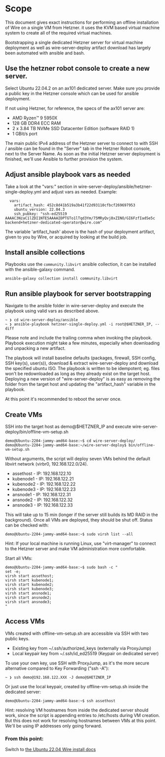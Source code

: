 # Scope

This document gives exact instructions for performing an offline installation of Wire on a single VM from Hetzner. it uses the KVM based virtual machine system to create all of the required virtual machines.

Bootstrapping a single dedicated Hetzner server for virtual machine deployment as well as wire-server-deploy artifact download has largely been automated with ansible and bash.

## Use the hetzner robot console to create a new server.

Select Ubuntu 22.04.2 on an ax101 dedicated server. Make sure you provide a public key in the Hetzner console which can be used for ansible deployment.

If not using Hetzner, for reference, the specs of the ax101 server are:

- AMD Ryzen™ 9 5950X
- 128 GB DDR4 ECC RAM
- 2 x 3.84 TB NVMe SSD Datacenter Edition (software RAID 1)
- 1 GBit/s port

The main public IPv4 address of the Hetzner server to connect to with SSH / ansible can be found in the "Server" tab in the Hetzner Robot console, next to the Server Name.
As soon as the initial Hetzner server deployment is finished, we'll use Ansible to further provision the system.

## Adjust ansible playbook vars as needed

Take a look at the "vars:" section in wire-server-deploy/ansible/hetzner-single-deploy.yml and adjust vars as needed. Example:
```
  vars:
    artifact_hash: 452c8d41b519a3b41f22d93110cfbcf269697953
    ubuntu_version: 22.04.3
    ssh_pubkey: "ssh-ed25519 AAAAC3NzaC1lZDI1NTE5AAAAIDPTGTo1lTqd3Ym/75MRyQvj8xZINO/GI6FzfIadSe5c backend+hetzner-dedicated-operator@wire.com"
```

The variable 'artifact_hash' above is the hash of your deployment artifact, given to you by Wire, or acquired by looking at the build job.

## Install ansible collections

Playbooks use the `community.libvirt` ansible collection, it can be installed with the ansible-galaxy command.

```
ansible-galaxy collection install community.libvirt
```

## Run ansible playbook for server bootstrapping

Navigate to the ansible folder in wire-server-deploy and execute the playbook using valid vars as described above.
```
~ ❯ cd wire-server-deploy/ansible
~ ❯ ansible-playbook hetzner-single-deploy.yml -i root@$HETZNER_IP, --diff
```
Please note and include the trailing comma when invoking the playbook. Playbook execution might take a few minutes, especially when downloading and unpacking a new artifact.

The playbook will install baseline defaults (packages, firewall, SSH config, SSH key(s), user(s)), download & extract wire-server-deploy and download the specified ubuntu ISO.
The playbook is written to be idempotent; eg. files won't be redownloaded as long as they already exist on the target host. Deploying a new version of "wire-server-deploy" is as easy as removing the folder from the target host and updating the "artifact_hash" variable in the playbook.

At this point it's recommended to reboot the server once.

## Create VMs

SSH into the target host as demo@$HETZNER_IP and execute wire-server-deploy/bin/offline-vm-setup.sh
```
demo@Ubuntu-2204-jammy-amd64-base:~$ cd wire-server-deploy/
demo@Ubuntu-2204-jammy-amd64-base:~/wire-server-deploy$ bin/offline-vm-setup.sh
```
Without arguments, the script will deploy seven VMs behind the default libvirt network (virbr0, 192.168.122.0/24).

 * assethost - IP: 192.168.122.10
 * kubenode1 - IP: 192.168.122.21
 * kubenode2 - IP: 192.168.122.22
 * kubenode3 - IP: 192.168.122.23
 * ansnode1  - IP: 192.168.122.31
 * ansnode2  - IP: 192.168.122.32
 * ansnode3  - IP: 192.168.122.33

This will take up to 15 min (longer if the server still builds its MD RAID in the background). Once all VMs are deployed, they should be shut off. Status can be checked with:
```
demo@Ubuntu-2204-jammy-amd64-base:~$ sudo virsh list --all
```

Hint: If your local machine is running Linux, use "virt-manager" to connect to the Hetzner server and make VM administration more comfortable.

Start all VMs:

```
demo@Ubuntu-2204-jammy-amd64-base:~$ sudo bash -c "
set -e;
virsh start assethost;
virsh start kubenode1;
virsh start kubenode2;
virsh start kubenode3;
virsh start ansnode1;
virsh start ansnode2;
virsh start ansnode3;
"
```

## Access VMs

VMs created with offline-vm-setup.sh are accessible via SSH with two public keys.
 * Existing key from ~/.ssh/authorized_keys (externally via ProxyJump)
 * Local keypair key from ~/.ssh/id_ed25519 (Keypair on dedicated server)

To use your own key, use SSH with ProxyJump, as it's the more secure alternative compared to Key Forwarding ("ssh -A"):
```
~ ❯ ssh demo@192.168.122.XXX -J demo@$HETZNER_IP
```

Or just use the local keypair, created by offline-vm-setup.sh inside the dedicated server:
```
demo@Ubuntu-2204-jammy-amd64-base:~$ ssh assethost
```

Hint: resolving VM hostnames from inside the dedicated server should work, since the script is appending entries to /etc/hosts during VM creation.
But this does not work for resolving hostnames between VMs at this point. We'll be using IP addresses only going forward.

### From this point:

Switch to [the Ubuntu 22.04 Wire install docs](docs_ubuntu_22.04.md)

